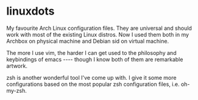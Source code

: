 linuxdots
=========

My favourite Arch Linux configuration files. They are universal and should work with most of the existing Linux distros. Now I used them both in my Archbox on physical machine and Debian sid on virtual machine.

The more I use vim, the harder I can get used to the philosophy and keybindings of emacs ---- though I know both of them are remarkable artwork.

zsh is another wonderful tool I've come up with. I give it some more configurations based on the most popular zsh configuration files, i.e. oh-my-zsh.


